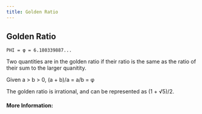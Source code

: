 ```yaml
---
title: Golden Ratio
---
```

## Golden Ratio

`PHI = φ = 6.180339887...`

Two quantities are in the golden ratio if their ratio is the same as the ratio of their sum to the larger quanitity.

Given a > b > 0,
(a + b)/a = a/b = φ

The golden ratio is irrational, and can be represented as (1 + √5)/2.
<!-- The article goes here, in GitHub-flavored Markdown. Feel free to add YouTube videos, images, and CodePen/JSBin embeds  -->

#### More Information:
<!-- Please add any articles you think might be helpful to read before writing the article -->


